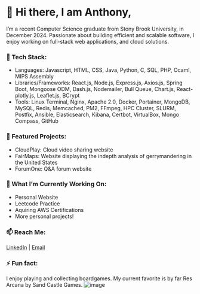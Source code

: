 # 👋 Hi there, I am Anthony,
I’m a recent Computer Science graduate from Stony Brook University, in December 2024. Passionate about building efficient and scalable software, I enjoy working on full-stack web applications, and cloud solutions.

### 🔧 Tech Stack:
- Languages: Javascript, HTML, CSS, Java, Python, C, SQL, PHP, Ocaml, MIPS Assembly
- Libraries/Frameworks: React.js, Node.js, Express.js, Axios.js, Spring Boot, Mongoose ODM, Dash.js, Nodemailer, Bull Queue, Chart.js, React-plotly.js, Leaflet.js, BCrypt
- Tools: Linux Terminal, Nginx, Apache 2.0, Docker, Portainer, MongoDB, MySQL, Redis, Memcached, PM2, FFmpeg, HPC Cluster, SLURM, Postfix, Ansible, Elasticsearch, Kibana, Certbot, VirtualBox, Mongo Compass, GitHub

### 📂 Featured Projects:
- CloudPlay: Cloud video sharing website
- FairMaps: Website displaying the indepth analysis of gerrymandering in the United States
- ForumOne: Q&A forum website

### 🌟 What I’m Currently Working On:
- Personal Website
- Leetcode Practice
- Aquiring AWS Certifications
- More personal projects!

### 📫 Reach Me:
[LinkedIn](www.linkedin.com/in/anthonyzhu7) | [Email](anthonyzhu7@gmail.com)

### ⚡ Fun fact:
I enjoy playing and collecting boardgames. My current favorite is by far Res Arcana by Sand Castle Games.
![image](https://github.com/user-attachments/assets/a72ef8ec-3e24-48f1-8ae0-7284674160a1)

<!--
**anthonyz77/anthonyz77** is a ✨ _special_ ✨ repository because its `README.md` (this file) appears on your GitHub profile.

Here are some ideas to get you started:

- 🔭 I’m currently working on ...
- 🌱 I’m currently learning ...
- 👯 I’m looking to collaborate on ...
- 🤔 I’m looking for help with ...
- 💬 Ask me about ...
- 📫 How to reach me: ...
- 😄 Pronouns: ...
- ⚡ Fun fact: ...
-->
